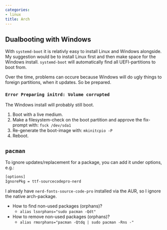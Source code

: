 ```yaml
---
categories:
- linux
title: Arch
---
```


## Dualbooting with Windows 

With `systemd-boot` it is relativly easy to install Linux and Windows
alongside. My suggestion would be to install Linux first and then make
space for the Windows install. `systemd-boot` will automatically find
all UEFI-partitions to boot from.

Over the time, problems can occure because Windows will do ugly things
to foreign partitions, when it updates. So be prepared.

### `Error Preparing initrd: Volume corrupted` 

The Windows install will probably still boot.

1.  Boot with a live medium.
2.  Make a filesystem-check on the boot partition and approve the
    fix-prompt with: `fsck /dev/sda1`
3.  Re-generate the boot-image with: `mkinitcpio -P`
4.  Reboot.

## `pacman`

To ignore updates/replacement for a package, you can add it under
options, e.g.:

``` bash
[options]
IgnorePkg = ttf-sourcecodepro-nerd
```

I already have `nerd-fonts-source-code-pro` installed via the AUR, so I
ignore the native arch-package.

- How to find non-used packages (orphans)?
    - `alias lsorphans="sudo pacman -Qdt"`
- How to remove non-used packages (orphans)?
	- `alias rmorphans="pacman -Qtdq | sudo pacman -Rns -"`



